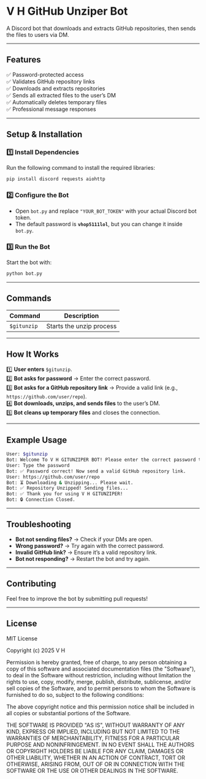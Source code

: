 # V H GitHub Unziper Bot

A Discord bot that downloads and extracts GitHub repositories, then sends the files to users via DM.

---

## Features

✅ Password-protected access  
✅ Validates GitHub repository links  
✅ Downloads and extracts repositories  
✅ Sends all extracted files to the user’s DM  
✅ Automatically deletes temporary files  
✅ Professional message responses  

---

## Setup & Installation

### 1️⃣ Install Dependencies
Run the following command to install the required libraries:
```sh
pip install discord requests aiohttp
```

### 2️⃣ Configure the Bot
- Open `bot.py` and replace `"YOUR_BOT_TOKEN"` with your actual Discord bot token.  
- The default password is **`vhop5111lol`**, but you can change it inside `bot.py`.  

### 3️⃣ Run the Bot
Start the bot with:
```sh
python bot.py
```

---

## Commands

| Command | Description |
|---------|-------------|
| `$gitunzip` | Starts the unzip process |

---

## How It Works

1️⃣ **User enters** `$gitunzip`.  
2️⃣ **Bot asks for password** → Enter the correct password.  
3️⃣ **Bot asks for a GitHub repository link** → Provide a valid link (e.g., `https://github.com/user/repo`).  
4️⃣ **Bot downloads, unzips, and sends files** to the user’s DM.  
5️⃣ **Bot cleans up temporary files** and closes the connection.  

---

## Example Usage

```sh
User: $gitunzip  
Bot: Welcome To V H GITUNZIPER BOT! Please enter the correct password to continue.  
User: Type the password 
Bot: ✅ Password correct! Now send a valid GitHub repository link.  
User: https://github.com/user/repo  
Bot: ⏳ Downloading & Unzipping... Please wait.  
Bot: ✅ Repository Unzipped! Sending files...  
Bot: ✅ Thank you for using V H GITUNZIPER!  
Bot: 🔒 Connection Closed.  
```

---

## Troubleshooting

- **Bot not sending files?** → Check if your DMs are open.  
- **Wrong password?** → Try again with the correct password.  
- **Invalid GitHub link?** → Ensure it’s a valid repository link.  
- **Bot not responding?** → Restart the bot and try again.  

---

## Contributing

Feel free to improve the bot by submitting pull requests!  

---

## License

MIT License

Copyright (c) 2025 V H

Permission is hereby granted, free of charge, to any person obtaining a copy
of this software and associated documentation files (the "Software"), to deal
in the Software without restriction, including without limitation the rights
to use, copy, modify, merge, publish, distribute, sublicense, and/or sell
copies of the Software, and to permit persons to whom the Software is
furnished to do so, subject to the following conditions:

The above copyright notice and this permission notice shall be included in all
copies or substantial portions of the Software.

THE SOFTWARE IS PROVIDED "AS IS", WITHOUT WARRANTY OF ANY KIND, EXPRESS OR
IMPLIED, INCLUDING BUT NOT LIMITED TO THE WARRANTIES OF MERCHANTABILITY,
FITNESS FOR A PARTICULAR PURPOSE AND NONINFRINGEMENT. IN NO EVENT SHALL THE
AUTHORS OR COPYRIGHT HOLDERS BE LIABLE FOR ANY CLAIM, DAMAGES OR OTHER
LIABILITY, WHETHER IN AN ACTION OF CONTRACT, TORT OR OTHERWISE, ARISING FROM,
OUT OF OR IN CONNECTION WITH THE SOFTWARE OR THE USE OR OTHER DEALINGS IN THE
SOFTWARE.

